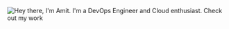 ![Hey there, I'm Amit. I'm a DevOps Engineer and Cloud enthusiast. Check out my work](https://github.com/CyrisXD/CyrisXD/raw/master/bio.gif)

<!--
**devopsamitt/devopsamitt** is a ✨ _special_ ✨ repository because its `README.md` (this file) appears on your GitHub profile.

Here are some ideas to get you started:

- 🔭 I’m currently working on ...
- 🌱 I’m currently learning ...
- 👯 I’m looking to collaborate on ...
- 🤔 I’m looking for help with ...
- 💬 Ask me about ...
- 📫 How to reach me: ...
- 😄 Pronouns: ...
- ⚡ Fun fact: ...
-->
